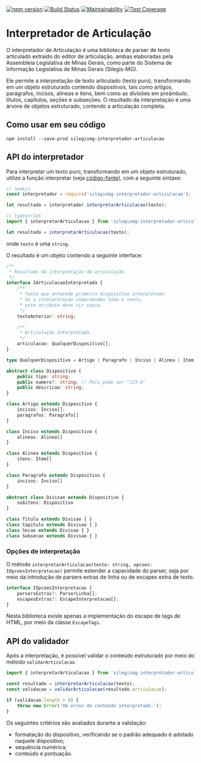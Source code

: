 [![npm version](https://badge.fury.io/js/silegismg-interpretador-articulacao.svg)](https://badge.fury.io/js/silegismg-interpretador-articulacao)
[![Build Status](https://travis-ci.org/silegis-mg/interpretador-articulacao.svg?branch=master)](https://travis-ci.org/silegis-mg/interpretador-articulacao)
[![Maintainability](https://api.codeclimate.com/v1/badges/57b06a9447c32924de3f/maintainability)](https://codeclimate.com/github/silegis-mg/interpretador-articulacao/maintainability)
[![Test Coverage](https://api.codeclimate.com/v1/badges/57b06a9447c32924de3f/test_coverage)](https://codeclimate.com/github/silegis-mg/interpretador-articulacao/test_coverage)

# Interpretador de Articulação

O interpretador de Articulação é uma biblioteca de parser de texto articulado extraído do editor de articulação,
ambas elaboradas pela Assembleia Legislativa de Minas Gerais, como parte do Sistema de Informação Legislativa de
Minas Gerais (Silegis-MG).

Ele permite a interpretação de texto articulado (texto puro), transformando em um objeto estruturado
contendo dispositivos, tais como artigos, parágrafos, incisos, alíneas e itens, bem como as divisões em preâmbulo,
títulos, capítulos, seções e subseções. O resultado da interpretação é uma árvore de objetos estruturado, contendo
a articulação completa.

## Como usar em seu código

```
npm install --save-prod silegismg-interpretador-articulacao
```

<a name="api-interpretador"></a>

## API do interpretador

Para interpretar um texto puro, transformando em um objeto estruturado, utilize a função interpretar (veja [código-fonte](src/interpretarArticulacao.ts)), com a seguinte sintaxe:

```javascript
// nodejs
const interpretador = require('silegismg-interpretador-articulacao');

let resultado = interpretador.interpretarArticulacao(texto);
```

```typescript
// typescript
import { interpretarArticulacao } from 'silegismg-interpretador-articulacao';

let resultado = interpretarArticulacao(texto);
```

onde ``texto`` é uma `string`.

O resultado é um objeto contendo a seguinte interface:

```typescript
/**
 * Resultado da interpretação de articulação.
 */
interface IArticulacaoInterpretada {
    /**
     * Texto que antecede primeiro dispositivo interpretado.
     * Se a interpretação compreendeu todo o texto,
     * este atributo deve vir vazio.
     */
    textoAnterior: string;

    /**
     * Articulação interpretada.
     */
    articulacao: QualquerDispositivo[];
}

type QualquerDispositivo = Artigo | Paragrafo | Inciso | Alinea | Item | Titulo | Capitulo | Secao | Subsecao

abstract class Dispositivo {
    public tipo: string;
    public numero?: string; // Pois pode ser "123-A"
    public descricao: string;
}

class Artigo extends Dispositivo {
    incisos: Inciso[];
    paragrafos: Paragrafo[]
}

class Inciso extends Dispositivo {
    alineas: Alinea[]
}

class Alinea extends Dispositivo {
    itens: Item[]
}

class Paragrafo extends Dispositivo {
    incisos: Inciso[]
}

abstract class Divisao extends Dispositivo {
    subitens: Dispositivo
}

class Titulo extends Divisao { }
class Capitulo extends Divisao { }
class Secao extends Divisao { }
class Subsecao extends Divisao { }
```

### Opções de interpretação

O método `interpretarArticulacao(texto: string, opcoes: IOpcoesInterpretacao)` permite estender
a capacidade do parser, seja por meio da introdução de parsers extras de linha ou de escapes
extra de texto.

```typescript
interface IOpcoesInterpretacao {
    parsersExtras?: ParserLinha[];
    escapesExtras?: EscapeInterpretacao[];
}
```

Nesta biblioteca existe apenas a implementação do escape de tags de HTML, por meio da classe
`EscapeTags`.

## API do validador

Após a interpretação, é possível validar o conteúdo estruturado por meio do método `validarArticulacao`.

```typescript
import { interpretarArticulacao } from 'silegismg-interpretador-articulacao';

const resultado = interpretarArticulacao(texto);
const validacao = validarArticulacao(resultado.articulacao);

if (validacao.length > 0) {
    throw new Error('Há erros do conteúdo interpretado.');
}
```

Os seguintes critérios são avaliados durante a validação:

- formatação do dispositivo, verificando se o padrão adequado é adotado naquele dispositivo;
- sequência numérica;
- conteúdo e pontuação.
